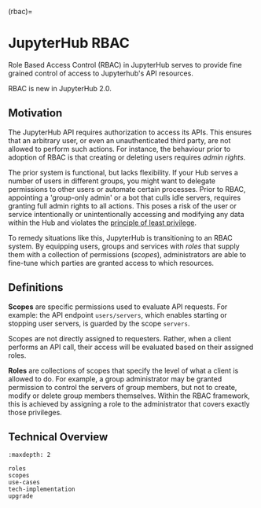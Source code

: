 <!---
RBAC docs are part of the Explanation section of the JupyterHub documentation.
As a result, this index file is referenced in the toctree within the explanation/index.md file.
--->

(rbac)=

# JupyterHub RBAC

Role Based Access Control (RBAC) in JupyterHub serves to provide fine grained control of access to Jupyterhub's API resources.

RBAC is new in JupyterHub 2.0.

## Motivation

The JupyterHub API requires authorization to access its APIs.
This ensures that an arbitrary user, or even an unauthenticated third party, are not allowed to perform such actions.
For instance, the behaviour prior to adoption of RBAC is that creating or deleting users requires _admin rights_.

The prior system is functional, but lacks flexibility. If your Hub serves a number of users in different groups, you might want to delegate permissions to other users or automate certain processes.
Prior to RBAC, appointing a 'group-only admin' or a bot that culls idle servers, requires granting full admin rights to all actions. This poses a risk of the user or service intentionally or unintentionally accessing and modifying any data within the Hub and violates the [principle of least privilege](https://en.wikipedia.org/wiki/Principle_of_least_privilege).

To remedy situations like this, JupyterHub is transitioning to an RBAC system. By equipping users, groups and services with _roles_ that supply them with a collection of permissions (_scopes_), administrators are able to fine-tune which parties are granted access to which resources.

## Definitions

**Scopes** are specific permissions used to evaluate API requests. For example: the API endpoint `users/servers`, which enables starting or stopping user servers, is guarded by the scope `servers`.

Scopes are not directly assigned to requesters. Rather, when a client performs an API call, their access will be evaluated based on their assigned roles.

**Roles** are collections of scopes that specify the level of what a client is allowed to do. For example, a group administrator may be granted permission to control the servers of group members, but not to create, modify or delete group members themselves.
Within the RBAC framework, this is achieved by assigning a role to the administrator that covers exactly those privileges.

## Technical Overview

```{toctree}
:maxdepth: 2

roles
scopes
use-cases
tech-implementation
upgrade
```
